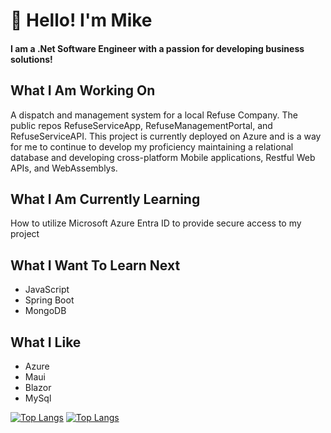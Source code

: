 # 👋 Hello! I'm Mike</h1>
#### I am a .Net Software Engineer with a passion for developing business solutions!

## What I Am Working On
A dispatch and management system for a local Refuse Company. The public repos RefuseServiceApp, RefuseManagementPortal, and RefuseServiceAPI. This project is currently deployed on Azure and is a way for me to continue to develop my proficiency maintaining a relational database and developing cross-platform Mobile applications, Restful Web APIs, and WebAssemblys.

## What I Am Currently Learning
How to utilize Microsoft Azure Entra ID to provide secure access to my project

## What I Want To Learn Next
* JavaScript
* Spring Boot
* MongoDB

## What I Like
* Azure
* Maui
* Blazor
* MySql


[![Top Langs](https://github-readme-stats.vercel.app/api?username=mf0zz13&theme=algolia&show_icons=true)](https://github.com/mf0zz13)
[![Top Langs](https://github-readme-stats.vercel.app/api/top-langs/?username=mf0zz13&theme=algolia&layout=donut)](https://github.com/mf0zz13/github-readme-stats)

<!--
**mf0zz13/mf0zz13** is a ✨ _special_ ✨ repository because its `README.md` (this file) appears on your GitHub profile.

Here are some ideas to get you started:

- 🔭 I’m currently working on ...
- 🌱 I’m currently learning ...
- 👯 I’m looking to collaborate on ...
- 🤔 I’m looking for help with ...
- 💬 Ask me about ...
- 📫 How to reach me: ...
- 😄 Pronouns: ...
- ⚡ Fun fact: ...
-->
